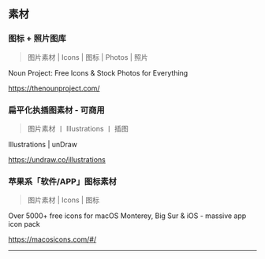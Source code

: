 ## 素材

### 图标 + 照片图库

> 图片素材 | Icons | 图标 | Photos | 照片

<p>Noun Project: Free Icons & Stock Photos for Everything</p><p><a href="https://thenounproject.com/" target="_blank" title="Noun Project: Free Icons & Stock Photos for Everything">https://thenounproject.com/</a></p>

### 扁平化执插图素材 - 可商用

> 图片素材 丨 Illustrations 丨 插图

<p>Illustrations | unDraw</p><p><a href="https://undraw.co/illustrations" target="_blank" title="Illustrations | unDraw">https://undraw.co/illustrations</a></p>

### 苹果系「软件/APP」图标素材

> 图片素材 | Icons | 图标

<p>Over 5000+ free icons for macOS Monterey, Big Sur & iOS - massive app icon pack</p><p><a href="https://macosicons.com/#/" target="_blank" title="Over 5000+ free icons for macOS Monterey, Big Sur & iOS - massive app icon pack">https://macosicons.com/#/</a></p>

-----
